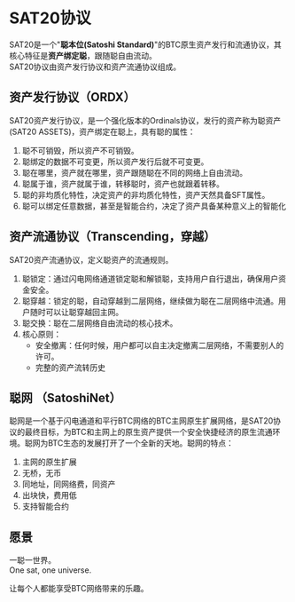 SAT20协议
=========


SAT20是一个"**聪本位(Satoshi Standard)**"的BTC原生资产发行和流通协议，其核心特征是**资产绑定聪**，跟随聪自由流动。  
SAT20协议由资产发行协议和资产流通协议组成。  


资产发行协议（ORDX）
----
SAT20资产发行协议，是一个强化版本的Ordinals协议，发行的资产称为聪资产(SAT20 ASSETS)，资产绑定在聪上，具有聪的属性：
1. 聪不可销毁，所以资产不可销毁。
2. 聪绑定的数据不可变更，所以资产发行后就不可变更。
3. 聪在哪里，资产就在哪里，资产跟随聪在不同的网络上自由流动。
4. 聪属于谁，资产就属于谁，转移聪时，资产也就跟着转移。
5. 聪的非均质化特性，决定资产的非均质化特性，资产天然具备SFT属性。
6. 聪可以绑定任意数据，甚至是智能合约，决定了资产具备某种意义上的智能化  
  
  
  
资产流通协议（Transcending，穿越）
----
SAT20资产流通协议，定义聪资产的流通规则。 
1. 聪锁定：通过闪电网络通道锁定聪和解锁聪，支持用户自行退出，确保用户资金安全。
2. 聪穿越：锁定的聪，自动穿越到二层网络，继续做为聪在二层网络中流通。用户随时可以让聪穿越回主网。
3. 聪交换：聪在二层网络自由流动的核心技术。
4. 核心原则：
    * 安全撤离：任何时候，用户都可以自主决定撤离二层网络，不需要别人的许可。
    * 完整的资产流转历史  


聪网 （SatoshiNet）
----
聪网是一个基于闪电通道和平行BTC网络的BTC主网原生扩展网络，是SAT20协议的最终目标，为BTC和主网上的原生资产提供一个安全快捷经济的原生流通环境。聪网为BTC生态的发展打开了一个全新的天地。聪网的特点：
1. 主网的原生扩展
2. 无桥，无币
3. 同地址，同网络费，同资产
4. 出块快，费用低
5. 支持智能合约



愿景
----
一聪一世界。  
One sat, one universe.    

让每个人都能享受BTC网络带来的乐趣。
